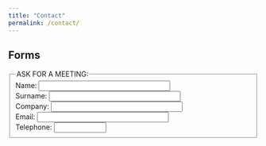 ```yaml
---
title: "Contact"
permalink: /contact/
---
```


## Forms

<form>
  <fieldset>
    <legend>ASK FOR A MEETING:</legend>
    Name: <input type="text" size="30"><br>
    Surname: <input type="text" size="30"><br>
    Company: <input type="text" size="30"><br>
    Email: <input type="text" size="30"><br>
    Telephone: <input type="text" size="10">
  </fieldset>
</form>

